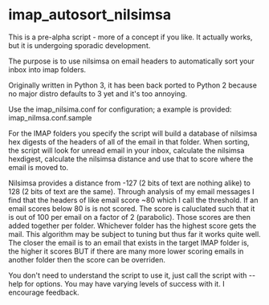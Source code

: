 imap_autosort_nilsimsa
======================

This is a pre-alpha script - more of a concept if you like.  It actually works, but it is undergoing sporadic development.


The purpose is to use nilsimsa on email headers to automatically sort your inbox into imap folders.

Originally written in Python 3, it has been back ported to Python 2 because no major distro defaults to 3 yet and it's too annoying.

Use the imap_nilsima.conf for configuration; a example is provided: imap_nilmsa.conf.sample

For the IMAP folders you specify the script will build a database of nilsimsa hex digests of the headers of all of the email in that folder.  When sorting, the script will look for unread email in your inbox, calculate the nilsimsa hexdigest, calculate the nilsimsa distance and use that to score where the email is moved to.

Nilsimsa provides a distance from -127 (2 bits of text are nothing alike) to 128 (2 bits of text are the same).  Through analysis of my email messages I find that the headers of like email score ~80 which I call the threshold.  If an email scores below 80 is is not scored.  The score is caluclated such that it is out of 100 per email on a factor of 2 (parabolic).  Those scores are then added together per folder.  Whichever folder has the highest score gets the mail.  This algorithm may be subject to tuning but thus far it works quite well.  The closer the email is to an email that exists in the target IMAP folder is, the higher it scores BUT if there are many more lower scoring emails in another folder then the score can be overriden. 

You don't need to understand the script to use it, just call the script with --help for options.  You may have varying levels of success with it.  I encourage feedback.
